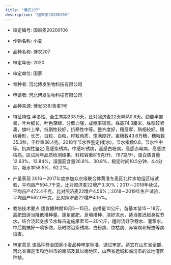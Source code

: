 ```yaml
---
title: "博农207"
description: "国审麦20200106"
---
```

* 审定编号:  国审麦20200106

*  作物名称:  小麦

*  品种名称:  博农207

*  审定年份:  2020

*  审定单位:  国家

* 育种者:  河北博发生物科技有限公司

*  申请者:  河北博发生物科技有限公司

*  品种来源:  博发338/青麦1号

*  特征特性
半冬性、全生育期233.9天，比对照济麦22天早熟0.6天。幼苗半匍匐，叶片细长，叶色深绿，分蘖力强，成穗率较高。株高74.3厘米，株型较紧凑，旗叶上举，抗倒性较好，抗寒性中等。整齐度好，穗层厚，熟相较好。穗纺锤形，长芒，白粒，白粒，籽粒角质，饱满度好。亩穗数43.6万穗，穗粒数35.3粒，千粒重38.4克。2018年节水性鉴定(衡水)，节水指数0.8，节水性中等。抗病性鉴定:高感条锈病，中感叶锈病，高感白粉病，高感赤霉病，高感纹枯病。区试两年品质检测结果，籽粒容重815克/升、787克/升，蛋白质含量12.63%、13.84%，湿面筋含量26.8%、30.8%，稳定时间10.5分钟、4.4分钟，吸水率58.5%、62.2%。

*  产量表现
2016－2017年度参加众农缘联合体黄淮冬麦区北片水地组区域试验，平均亩产594.7千克，比对照济麦22增产3.30%；2017－2018年续试，平均亩产472.4千克，比对照济麦22增产4.56%；2018－2019年生产试验，平均亩产562.0千克，比对照济麦22增产4.15%。

*  栽培技术要点
适宜播种期10月5－15日，亩播量10公斤，苗基本苗15－18万， 高肥田适当降低播种量。施足底肥，足墒播种，浇好冻水，适当推迟起身拔节水，结合浇起身拔节水每亩追施尿素15－20公斤，适时浇好孕穗水、灌浆水。中后期搞好一喷多防，及时防治条锈病、白粉病、纹枯病、赤霉病和蚜虫等病虫害。

*  审定意见
该品种符合国家小麦品种审定标准，通过审定。适宜在山东省全部、河北省保定市和沧州市的南部及其以南地区、山西省运城和临汾市的盆地灌区种植。
